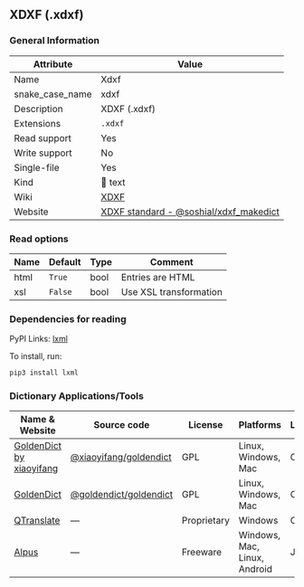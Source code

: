 ## XDXF (.xdxf)

### General Information

| Attribute       | Value                                                                                                          |
| --------------- | -------------------------------------------------------------------------------------------------------------- |
| Name            | Xdxf                                                                                                           |
| snake_case_name | xdxf                                                                                                           |
| Description     | XDXF (.xdxf)                                                                                                   |
| Extensions      | `.xdxf`                                                                                                        |
| Read support    | Yes                                                                                                            |
| Write support   | No                                                                                                             |
| Single-file     | Yes                                                                                                            |
| Kind            | 📝 text                                                                                                         |
| Wiki            | [XDXF](https://en.wikipedia.org/wiki/XDXF)                                                                     |
| Website         | [XDXF standard - @soshial/xdxf_makedict](https://github.com/soshial/xdxf_makedict/tree/master/format_standard) |

### Read options

| Name | Default | Type | Comment                |
| ---- | ------- | ---- | ---------------------- |
| html | `True`  | bool | Entries are HTML       |
| xsl  | `False` | bool | Use XSL transformation |

### Dependencies for reading

PyPI Links: [lxml](https://pypi.org/project/lxml)

To install, run:

```sh
pip3 install lxml
```

### Dictionary Applications/Tools

| Name & Website                                                       | Source code                                                        | License     | Platforms                    | Language |
| -------------------------------------------------------------------- | ------------------------------------------------------------------ | ----------- | ---------------------------- | -------- |
| [GoldenDict by xiaoyifang](https://github.com/xiaoyifang/goldendict) | [@xiaoyifang/goldendict](https://github.com/xiaoyifang/goldendict) | GPL         | Linux, Windows, Mac          | C++      |
| [GoldenDict](http://goldendict.org/)                                 | [@goldendict/goldendict](https://github.com/goldendict/goldendict) | GPL         | Linux, Windows, Mac          | C++      |
| [QTranslate](https://quest-app.appspot.com/)                         | ―                                                                  | Proprietary | Windows                      | C++      |
| [Alpus](https://alpusapp.com/)                                       | ―                                                                  | Freeware    | Windows, Mac, Linux, Android | Java     |
